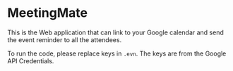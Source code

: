 # MeetingMate

This is the Web application that can link to your Google calendar and send the event reminder to all the attendees.

To run the code, please replace keys in `.evn`. The keys are from the Google API Credentials.
